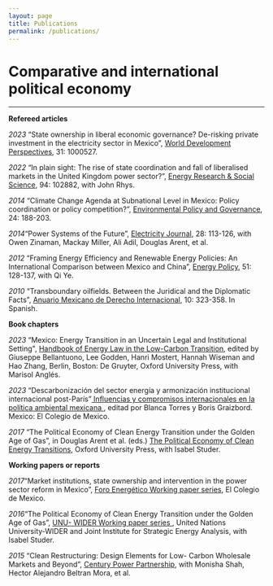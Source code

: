 ```yaml
---
layout: page
title: Publications
permalink: /publications/
---
```



# Comparative and international political economy
-----------
**Refereed articles**

_2023_ “State ownership in liberal economic governance? De-risking private investment in the electricity sector in Mexico”, <a href="https://www.sciencedirect.com/science/article/pii/S2452292923000437">World Development Perspectives</a>, 31: 1000527.
<br />

_2022_ “In plain sight: The rise of state coordination and fall of liberalised markets in the United Kingdom power sector?”, <a href="https://www.sciencedirect.com/science/article/pii/S2214629622003851">Energy Research & Social Science</a>, 94: 102882, with John Rhys.
<br />

_2014_ “Climate Change Agenda at Subnational Level in Mexico: Policy coordination or policy competition?”, <a href="http://onlinelibrary.wiley.com/doi/10.1002/eet.1638/abstract">Environmental Policy and Governance</a>, 24: 188-203.
<br />

_2014_“Power Systems of the Future”, <a href="http://www.nrel.gov/docs/fy15osti/62611.pdfThe">Electricity Journal</a>, 28: 113-126, with Owen Zinaman, Mackay Miller, Ali Adil, Douglas Arent, et al.
<br />

_2012_ “Framing Energy Efficiency and Renewable Energy Policies: An International Comparison between Mexico and China”, <a href="http://onlinelibrary.wiley.com/doi/10.1002/eet.1638/abstract">Energy Policy</a>, 51: 128-137, with Qi Ye.
<br />

_2010_ “Transboundary oilfields. Between the Juridical and the Diplomatic Facts”, <a href="https://revistas.juridicas.unam.mx/index.php/derecho-internacional/article/view/327">Anuario Mexicano de Derecho Internacional</a>, 10: 323-358. In Spanish.
<br />

**Book chapters**

_2023_	“Mexico: Energy Transition in an Uncertain Legal and Institutional Setting", <a href="https://doi.org/10.1515/9783110752403-035"> Handbook of Energy Law in the Low-Carbon Transition</a>, edited by Giuseppe Bellantuono, Lee Godden, Hanri Mostert, Hannah Wiseman and Hao Zhang, Berlin, Boston: De Gruyter, Oxford University Press, with Marisol Anglés.
<br />

_2023_	“Descarbonización del sector energía y armonización institucional internacional post-París”<a href="https://libros.colmex.mx/tienda/influencias-y-compromisos-internacionales-en-la-politica-ambiental-mexicana/"> Influencias y compromisos internacionales en la política ambiental mexicana </a>, editad por Blanca Torres y Boris Graizbord. Mexico: El Colegio de Mexico.
<br />

_2017_	“The Political Economy of Clean Energy Transition under the Golden Age of Gas”, in Douglas Arent et al. (eds.) <a href="https://global.oup.com/academic/product/the-political-economy-of-clean-energy-transitions-9780198802242?cc=gb&lang=en&"> The Political Economy of Clean Energy Transitions</a>, Oxford University Press, with Isabel Studer.
<br />

**Working papers or reports**

_2017_“Market institutions, state ownership and intervention in the power sector reform in Mexico”, <a href="http://programaenergia.colmex.mx/index.php/publicaciones/foro-energetico"> Foro Energético Working paper series</a>, El Colegio de Mexico.
<br />

_2016_“The Political Economy of Clean Energy Transition under the Golden Age of Gas”, <a href="https://www.wider.unu.edu/sites/default/files/wp2016-33.pdf">UNU- WIDER Working paper series </a>, United Nations University-WIDER and Joint Institute for Strategic Energy Analysis, with Isabel Studer.
<br />

_2015_ “Clean Restructuring: Design Elements for Low- Carbon Wholesale Markets and Beyond”, <a href= "http://www.nrel.gov/docs/fy16osti/66105.pdf21t">Century Power Partnership</a>, with Monisha Shah, Hector Alejandro Beltran Mora, et al.

